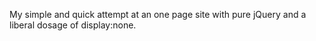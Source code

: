 My simple and quick attempt at an one page site with pure jQuery and a liberal dosage of display:none. 